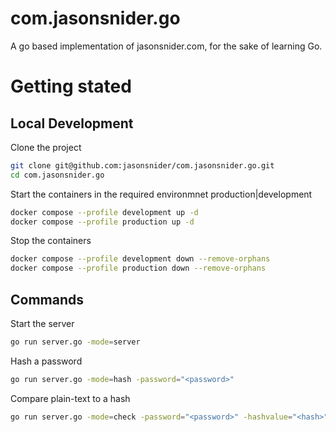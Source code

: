 # com.jasonsnider.go

A go based implementation of jasonsnider.com, for the sake of learning Go.

# Getting stated

## Local Development

Clone the project 

```sh
git clone git@github.com:jasonsnider/com.jasonsnider.go.git
cd com.jasonsnider.go
```

Start the containers in the required environmnet production|development
```sh
docker compose --profile development up -d
docker compose --profile production up -d
```

Stop the containers
```sh
docker compose --profile development down --remove-orphans
docker compose --profile production down --remove-orphans
```

## Commands

Start the server
```sh
go run server.go -mode=server
```

Hash a password
```sh
go run server.go -mode=hash -password="<password>"
```

Compare plain-text to a hash
```sh
go run server.go -mode=check -password="<password>" -hashvalue="<hash>"
```